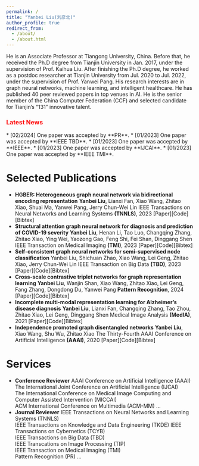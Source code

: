 ```yaml
---
permalink: /
title: "Yanbei Liu(刘彦北)"
author_profile: true
redirect_from: 
  - /about/
  - /about.html
---
```


He is an Associate Professor at Tiangong University, China. Before that, he received the Ph.D degree from Tianjin University in Jan. 2017, under the supervision of Prof. Kaihua Liu. After finishing the Ph.D degree, he worked as a postdoc researcher at Tianjin University from Jul. 2020 to Jul. 2022, under the supervision of Prof. Yanwei Pang. His research interests are in graph neural networks, machine learning, and intelligent healthcare. He has published 40 peer reviewed papers in top venues in AI. He is the senior member of the China Computer Federation (CCF) and selected candidate for Tianjin’s “131” innovative talent.

<h3 style="color: #FF0000;">Latest News</h3> 
* [02/2024] One paper was accepted by **PR**.
* [01/2023] One paper was accepted by **IEEE TBD**.
* [01/2023] One paper was accepted by **IEEE**. 
* [01/2023] One paper was accepted by **IJCAI**.
* [01/2023] One paper was accepted by **IEEE TMI**.


Selected Publications
======
* **HGBER: Heterogeneous graph neural network via bidirectional encoding representation**
**Yanbei Liu**, Lianxi Fan, Xiao Wang, Zhitao Xiao, Shuai Ma, Yanwei Pang, Jerry Chun-Wei Lin
IEEE Transactions on Neural Networks and Learning Systems **(TNNLS)**, 2023
[Paper][Code][Bibtex]
* **Structural attention graph neural network for diagnosis and prediction of COVID-19 severity**
**Yanbei Liu**, Henan Li, Tao Luo, Changqing Zhang, Zhitao Xiao, Ying Wei, Yaozong Gao, Feng Shi, Fei Shan, Dinggang Shen
IEEE Transaction on Medical Imaging **(TMI)**, 2023
[Paper][Code][Bibtex]
* **Self-consistent graph neural networks for semi-supervised node classification**
Yanbei Liu, Shichuan Zhao, Xiao Wang, Lei Geng, Zhitao Xiao, Jerry Chun-Wei Lin
IEEE Transaction on Big Data **(TBD)**, 2023
[Paper][Code][Bibtex]
* **Cross-scale contrastive triplet networks for graph representation learning**
**Yanbei Liu**, Wanjin Shan, Xiao Wang, Zhitao Xiao, Lei Geng, Fang Zhang, Dongdong Du, Yanwei Pang
**Pattern Recognition**, 2024
[Paper][Code][Bibtex]
* **Incomplete multi-modal representation learning for Alzheimer’s disease diagnosis**
**Yanbei Liu**, Lianxi Fan, Changqing Zhang, Tao Zhou, Zhitao Xiao, Lei Geng, Dinggang Shen
Medical Image Analysis **(MedIA)**, 2021
[Paper][Code][Bibtex]
* **Independence promoted graph disentangled networks**
**Yanbei Liu**, Xiao Wang, Shu Wu, Zhitao Xiao
The Thirty-Fourth AAAI Conference on Artificial Intelligence **(AAAI)**, 2020
[Paper][Code][Bibtex]


Services
======
* **Conference Reviewer**
AAAI Conference on Artificial Intelligence (AAAI)  
The International Joint Conference on Artificial Intelligence (IJCAI)  
The International Conference on Medical Image Computing and Computer Assisted Intervention (MICCAI)  
ACM International Conference on Multimedia (ACM-MM) ...
* **Journal Reviewer**
IEEE Transactions on Neural Networks and Learning Systems (TNNLS)  
IEEE Transactions on Knowledge and Data Engineering (TKDE) 
IEEE Transactions on Cybernetics (TCYB)  
IEEE Transactions on Big Data (TBD)  
IEEE Transcations on Image Processing (TIP)  
IEEE Transaction on Medical Imaging (TMI)  
Pattern Recognition (PR) ...
